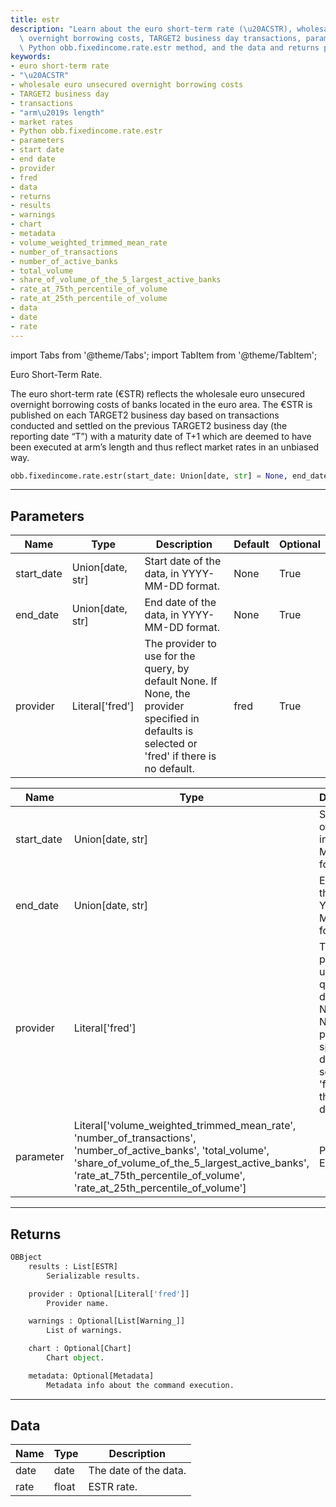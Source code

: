 ```yaml
---
title: estr
description: "Learn about the euro short-term rate (\u20ACSTR), wholesale euro unsecured\
  \ overnight borrowing costs, TARGET2 business day transactions, parameters for the\
  \ Python obb.fixedincome.rate.estr method, and the data and returns provided."
keywords:
- euro short-term rate
- "\u20ACSTR"
- wholesale euro unsecured overnight borrowing costs
- TARGET2 business day
- transactions
- "arm\u2019s length"
- market rates
- Python obb.fixedincome.rate.estr
- parameters
- start date
- end date
- provider
- fred
- data
- returns
- results
- warnings
- chart
- metadata
- volume_weighted_trimmed_mean_rate
- number_of_transactions
- number_of_active_banks
- total_volume
- share_of_volume_of_the_5_largest_active_banks
- rate_at_75th_percentile_of_volume
- rate_at_25th_percentile_of_volume
- data
- date
- rate
---
```





<!-- markdownlint-disable MD012 MD031 MD033 -->

import Tabs from '@theme/Tabs';
import TabItem from '@theme/TabItem';

Euro Short-Term Rate.

The euro short-term rate (€STR) reflects the wholesale euro unsecured overnight borrowing costs of banks located in
the euro area. The €STR is published on each TARGET2 business day based on transactions conducted and settled on
the previous TARGET2 business day (the reporting date “T”) with a maturity date of T+1 which are deemed to have been
executed at arm’s length and thus reflect market rates in an unbiased way.

```python wordwrap
obb.fixedincome.rate.estr(start_date: Union[date, str] = None, end_date: Union[date, str] = None, provider: Literal[str] = fred)
```

---

## Parameters

<Tabs>
<TabItem value="standard" label="Standard">

| Name | Type | Description | Default | Optional |
| ---- | ---- | ----------- | ------- | -------- |
| start_date | Union[date, str] | Start date of the data, in YYYY-MM-DD format. | None | True |
| end_date | Union[date, str] | End date of the data, in YYYY-MM-DD format. | None | True |
| provider | Literal['fred'] | The provider to use for the query, by default None. If None, the provider specified in defaults is selected or 'fred' if there is no default. | fred | True |
</TabItem>

<TabItem value='fred' label='fred'>

| Name | Type | Description | Default | Optional |
| ---- | ---- | ----------- | ------- | -------- |
| start_date | Union[date, str] | Start date of the data, in YYYY-MM-DD format. | None | True |
| end_date | Union[date, str] | End date of the data, in YYYY-MM-DD format. | None | True |
| provider | Literal['fred'] | The provider to use for the query, by default None. If None, the provider specified in defaults is selected or 'fred' if there is no default. | fred | True |
| parameter | Literal['volume_weighted_trimmed_mean_rate', 'number_of_transactions', 'number_of_active_banks', 'total_volume', 'share_of_volume_of_the_5_largest_active_banks', 'rate_at_75th_percentile_of_volume', 'rate_at_25th_percentile_of_volume'] | Period of ESTR rate. | volume_weighted_trimmed_mean_rate | True |
</TabItem>

</Tabs>

---

## Returns

```python wordwrap
OBBject
    results : List[ESTR]
        Serializable results.

    provider : Optional[Literal['fred']]
        Provider name.

    warnings : Optional[List[Warning_]]
        List of warnings.

    chart : Optional[Chart]
        Chart object.

    metadata: Optional[Metadata]
        Metadata info about the command execution.
```

---

## Data

<Tabs>
<TabItem value="standard" label="Standard">

| Name | Type | Description |
| ---- | ---- | ----------- |
| date | date | The date of the data. |
| rate | float | ESTR rate. |
</TabItem>

</Tabs>

